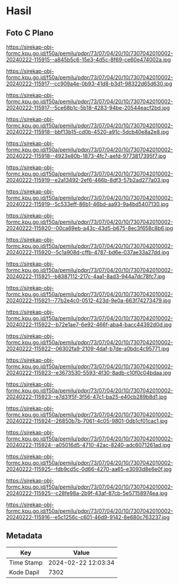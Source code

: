 # Hasil

## Foto C Plano

https://sirekap-obj-formc.kpu.go.id/f50a/pemilu/pdpr/73/07/04/20/10/7307042010002-20240222-115915--a845b5c6-15e3-4d5c-8f69-ce60e474002a.jpg

https://sirekap-obj-formc.kpu.go.id/f50a/pemilu/pdpr/73/07/04/20/10/7307042010002-20240222-115917--cc909a4e-0b93-41d8-b3d1-98322d65d630.jpg

https://sirekap-obj-formc.kpu.go.id/f50a/pemilu/pdpr/73/07/04/20/10/7307042010002-20240222-115917--5ce68b1c-5b18-4283-94be-20544eacf2bd.jpg

https://sirekap-obj-formc.kpu.go.id/f50a/pemilu/pdpr/73/07/04/20/10/7307042010002-20240222-115918--bbf13b15-cd0b-4520-a91c-5dcb40e8a2e8.jpg

https://sirekap-obj-formc.kpu.go.id/f50a/pemilu/pdpr/73/07/04/20/10/7307042010002-20240222-115918--4923e80b-1873-4fc7-aefd-9773817395f7.jpg

https://sirekap-obj-formc.kpu.go.id/f50a/pemilu/pdpr/73/07/04/20/10/7307042010002-20240222-115919--e2a13492-2ef6-466b-8df3-57b2ad277a03.jpg

https://sirekap-obj-formc.kpu.go.id/f50a/pemilu/pdpr/73/07/04/20/10/7307042010002-20240222-115919--5c533eff-86b1-46bd-aa93-9a4bd5407130.jpg

https://sirekap-obj-formc.kpu.go.id/f50a/pemilu/pdpr/73/07/04/20/10/7307042010002-20240222-115920--00ca69eb-a43c-43d5-b675-8ec3f658c8b6.jpg

https://sirekap-obj-formc.kpu.go.id/f50a/pemilu/pdpr/73/07/04/20/10/7307042010002-20240222-115920--5c1a908d-cffb-4787-bd6e-037ae33a27dd.jpg

https://sirekap-obj-formc.kpu.go.id/f50a/pemilu/pdpr/73/07/04/20/10/7307042010002-20240222-115921--b8387112-217c-4aa1-8ad3-944a7dc78fc7.jpg

https://sirekap-obj-formc.kpu.go.id/f50a/pemilu/pdpr/73/07/04/20/10/7307042010002-20240222-115921--77b2e4c0-0512-423d-9e0a-663f74273479.jpg

https://sirekap-obj-formc.kpu.go.id/f50a/pemilu/pdpr/73/07/04/20/10/7307042010002-20240222-115922--b72e1ae7-6e92-466f-aba4-bacc44392d0d.jpg

https://sirekap-obj-formc.kpu.go.id/f50a/pemilu/pdpr/73/07/04/20/10/7307042010002-20240222-115922--06302fa9-2109-4daf-b7de-a0bdc4c95771.jpg

https://sirekap-obj-formc.kpu.go.id/f50a/pemilu/pdpr/73/07/04/20/10/7307042010002-20240222-115923--e3673530-5593-4f30-8adb-c10f0c04bdaa.jpg

https://sirekap-obj-formc.kpu.go.id/f50a/pemilu/pdpr/73/07/04/20/10/7307042010002-20240222-115923--e7d31f5f-3f56-47c1-ba25-e40cb289b8d1.jpg

https://sirekap-obj-formc.kpu.go.id/f50a/pemilu/pdpr/73/07/04/20/10/7307042010002-20240222-115924--26850b7b-7061-4c05-9801-0db1cf01cac1.jpg

https://sirekap-obj-formc.kpu.go.id/f50a/pemilu/pdpr/73/07/04/20/10/7307042010002-20240222-115924--a05016d5-4710-42ac-8240-adc6071261ad.jpg

https://sirekap-obj-formc.kpu.go.id/f50a/pemilu/pdpr/73/07/04/20/10/7307042010002-20240222-115925--fdb9cd5c-0d66-4270-aa65-e3093d8e6e0f.jpg

https://sirekap-obj-formc.kpu.go.id/f50a/pemilu/pdpr/73/07/04/20/10/7307042010002-20240222-115925--c28fe98a-2b9f-43af-87cb-5e57158974ea.jpg

https://sirekap-obj-formc.kpu.go.id/f50a/pemilu/pdpr/73/07/04/20/10/7307042010002-20240222-115916--e5c1256c-c601-46d9-9142-8e680c763237.jpg


## Metadata

| Key        | Value               |
| ---------- | ------------------- |
| Time Stamp | 2024-02-22 12:03:34 |
| Kode Dapil | 7302                |



